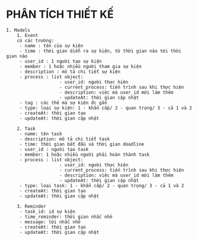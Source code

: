 # PHÂN TÍCH THIẾT KẾ

    I. Models
        1. Event
        có các trường:
         - name : tên của sự kiện
         - time : thời gian diễn ra sự kiện, từ thời gian nào tới thời gian nào
         - user_id : 1 người tạo sự kiện
         - member : 1 hoặc nhiều người tham gia sự kiện
         - description : mô tả chi tiết sự kiện
         - process : list object:
                        - user_id: người thực hiện
                        - current_process: tiến trình sau khi thực hiện 
                        - description: việc mà user_id mới làm thêm
                        - updateAt: thời gian cập nhật
         - tag : các thẻ mà sự kiện đc gắn
         - type: loại sự kiện: 1 - khẩn cấp/ 2 - quan trọng/ 3 - cả 1 và 2
         - createAt: thời gian tạo
         - updateAt: thời gian cập nhật

        2. Task
         - name: tên task
         - description: mô tả chi tiết task
         - time: thời gian bắt đầu và thời gian deadline
         - user_id : người tạo task
         - member: 1 hoặc nhiều người phải hoàn thành task
         - process : list object:
                        - user_id: người thực hiện
                        - current_process: tiến trình sau khi thực hiện 
                        - description: việc mà user_id mới làm thêm
                        - updateAt: thời gian cập nhật
         - type: loại task: 1 - khẩn cấp/ 2 - quan trọng/ 3 - cả 1 và 2
         - createAt: thời gian tạo
         - updateAt: thời gian cập nhật
        
        3. Reminder
         - task_id: id sự kiện 
         - time_reminder: thời gian nhắc nhở 
         - message: lời nhắc nhở 
         - createAt: thời gian tạo
         - updateAt: thời gian cập nhật

